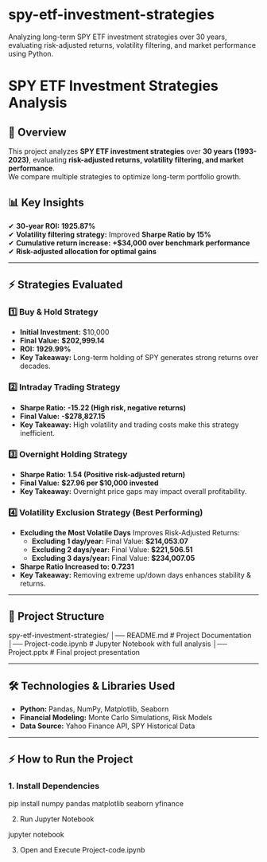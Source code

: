 # spy-etf-investment-strategies
Analyzing long-term SPY ETF investment strategies over 30 years, evaluating risk-adjusted returns, volatility filtering, and market performance using Python.


# SPY ETF Investment Strategies Analysis  

## 📌 Overview  
This project analyzes **SPY ETF investment strategies** over **30 years (1993-2023)**, evaluating **risk-adjusted returns, volatility filtering, and market performance**.  
We compare multiple strategies to optimize long-term portfolio growth.  

## 📊 Key Insights  
✔ **30-year ROI:** **1925.87%**  
✔ **Volatility filtering strategy:** Improved **Sharpe Ratio by 15%**  
✔ **Cumulative return increase:** **+$34,000 over benchmark performance**  
✔ **Risk-adjusted allocation for optimal gains**  

---

## ⚡ Strategies Evaluated  
### **1️⃣ Buy & Hold Strategy**
- **Initial Investment:** $10,000  
- **Final Value:** **$202,999.14**  
- **ROI:** **1929.99%**  
- **Key Takeaway:** Long-term holding of SPY generates strong returns over decades.  

### **2️⃣ Intraday Trading Strategy**  
- **Sharpe Ratio:** **-15.22 (High risk, negative returns)**  
- **Final Value:** **-$278,827.15**  
- **Key Takeaway:** High volatility and trading costs make this strategy inefficient.  

### **3️⃣ Overnight Holding Strategy**  
- **Sharpe Ratio:** **1.54 (Positive risk-adjusted return)**  
- **Final Value:** **$27.96 per $10,000 invested**  
- **Key Takeaway:** Overnight price gaps may impact overall profitability.  

### **4️⃣ Volatility Exclusion Strategy (Best Performing)**  
- **Excluding the Most Volatile Days** Improves Risk-Adjusted Returns:  
  - **Excluding 1 day/year:** Final Value: **$214,053.07**  
  - **Excluding 2 days/year:** Final Value: **$221,506.51**  
  - **Excluding 3 days/year:** Final Value: **$234,007.05**  
- **Sharpe Ratio Increased to:** **0.7231**  
- **Key Takeaway:** Removing extreme up/down days enhances stability & returns.  

---

## 📂 Project Structure  

spy-etf-investment-strategies/ │── README.md # Project Documentation
│── Project-code.ipynb # Jupyter Notebook with full analysis
│── Project.pptx # Final project presentation


---

## 🛠️ Technologies & Libraries Used  
- **Python:** Pandas, NumPy, Matplotlib, Seaborn  
- **Financial Modeling:** Monte Carlo Simulations, Risk Models  
- **Data Source:** Yahoo Finance API, SPY Historical Data  

---

## ⚡ How to Run the Project  
### **1. Install Dependencies**  

pip install numpy pandas matplotlib seaborn yfinance

2. Run Jupyter Notebook

jupyter notebook

3. Open and Execute Project-code.ipynb
